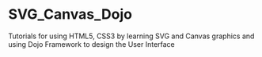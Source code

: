 SVG_Canvas_Dojo
===============

Tutorials for using HTML5, CSS3 by learning SVG and Canvas graphics and using Dojo Framework to design the User Interface
